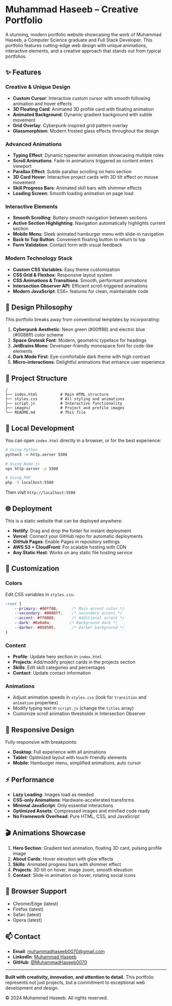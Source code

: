 # Muhammad Haseeb – Creative Portfolio

A stunning, modern portfolio website showcasing the work of Muhammad Haseeb, a Computer Science graduate and Full Stack Developer. This portfolio features cutting-edge web design with unique animations, interactive elements, and a creative approach that stands out from typical portfolios.

## ✨ Features

### Creative & Unique Design
- **Custom Cursor**: Interactive custom cursor with smooth following animation and hover effects
- **3D Floating Card**: Animated 3D profile card with floating animation
- **Animated Background**: Dynamic gradient background with subtle movement
- **Grid Overlay**: Cyberpunk-inspired grid pattern overlay
- **Glassmorphism**: Modern frosted glass effects throughout the design

### Advanced Animations
- **Typing Effect**: Dynamic typewriter animation showcasing multiple roles
- **Scroll Animations**: Fade-in animations triggered as content enters viewport
- **Parallax Effect**: Subtle parallax scrolling on hero section
- **3D Card Hover**: Interactive project cards with 3D tilt effect on mouse movement
- **Skill Progress Bars**: Animated skill bars with shimmer effects
- **Loading Screen**: Smooth loading animation on page load

### Interactive Elements
- **Smooth Scrolling**: Buttery smooth navigation between sections
- **Active Section Highlighting**: Navigation automatically highlights current section
- **Mobile Menu**: Sleek animated hamburger menu with slide-in navigation
- **Back to Top Button**: Convenient floating button to return to top
- **Form Validation**: Contact form with visual feedback

### Modern Technology Stack
- **Custom CSS Variables**: Easy theme customization
- **CSS Grid & Flexbox**: Responsive layout system
- **CSS Animations & Transitions**: Smooth, performant animations
- **Intersection Observer API**: Efficient scroll-triggered animations
- **Modern JavaScript**: ES6+ features for clean, maintainable code

## 🎨 Design Philosophy

This portfolio breaks away from conventional templates by incorporating:

1. **Cyberpunk Aesthetic**: Neon green (#00ff88) and electric blue (#0088ff) color scheme
2. **Space Grotesk Font**: Modern, geometric typeface for headings
3. **JetBrains Mono**: Developer-friendly monospace font for code-like elements
4. **Dark Mode First**: Eye-comfortable dark theme with high contrast
5. **Micro-interactions**: Delightful animations that enhance user experience

## 📁 Project Structure

```
/
├── index.html          # Main HTML structure
├── styles.css          # All styling and animations
├── script.js           # Interactive functionality
├── images/             # Project and profile images
└── README.md           # This file
```

## 🚀 Local Development

You can open `index.html` directly in a browser, or for the best experience:

```bash
# Using Python
python3 -m http.server 5500

# Using Node.js
npx http-server -p 5500

# Using PHP
php -S localhost:5500
```

Then visit `http://localhost:5500`

## 🌐 Deployment

This is a static website that can be deployed anywhere:

- **Netlify**: Drag and drop the folder for instant deployment
- **Vercel**: Connect your GitHub repo for automatic deployments
- **GitHub Pages**: Enable Pages in repository settings
- **AWS S3 + CloudFront**: For scalable hosting with CDN
- **Any Static Host**: Works on any static file hosting service

## 🎯 Customization

### Colors
Edit CSS variables in `styles.css`:
```css
:root {
    --primary: #00ff88;      /* Main accent color */
    --secondary: #0088ff;    /* Secondary accent */
    --accent: #ff0088;       /* Additional accent */
    --dark: #0a0a0a;        /* Background dark */
    --darker: #050505;       /* Darker background */
}
```

### Content
- **Profile**: Update hero section in `index.html`
- **Projects**: Add/modify project cards in the projects section
- **Skills**: Edit skill categories and percentages
- **Contact**: Update contact information

### Animations
- Adjust animation speeds in `styles.css` (look for `transition` and `animation` properties)
- Modify typing text in `script.js` (change the `titles` array)
- Customize scroll animation thresholds in Intersection Observer

## 📱 Responsive Design

Fully responsive with breakpoints:
- **Desktop**: Full experience with all animations
- **Tablet**: Optimized layout with touch-friendly elements
- **Mobile**: Hamburger menu, simplified animations, auto cursor

## ⚡ Performance

- **Lazy Loading**: Images load as needed
- **CSS-only Animations**: Hardware-accelerated transforms
- **Minimal JavaScript**: Only essential interactions
- **Optimized Assets**: Compressed images and minified code ready
- **No Framework Overhead**: Pure HTML, CSS, and JavaScript

## 🎬 Animations Showcase

1. **Hero Section**: Gradient text animation, floating 3D card, pulsing profile image
2. **About Cards**: Hover elevation with glow effects
3. **Skills**: Animated progress bars with shimmer effect
4. **Projects**: 3D tilt on hover, image zoom, smooth elevation
5. **Contact**: Slide-in animation on hover, rotating social icons

## 🔧 Browser Support

- Chrome/Edge (latest)
- Firefox (latest)
- Safari (latest)
- Opera (latest)

## 📫 Contact

- **Email**: muhammadhaseeb0070@gmail.com
- **LinkedIn**: [Muhammad Haseeb](https://www.linkedin.com/in/muhammad-haseeb-b4544a257/)
- **GitHub**: [@MuhammadHaseeb0070](https://github.com/MuhammadHaseeb0070)

---

**Built with creativity, innovation, and attention to detail.** This portfolio represents not just projects, but a commitment to exceptional web development and design.

© 2024 Muhammad Haseeb. All rights reserved.
